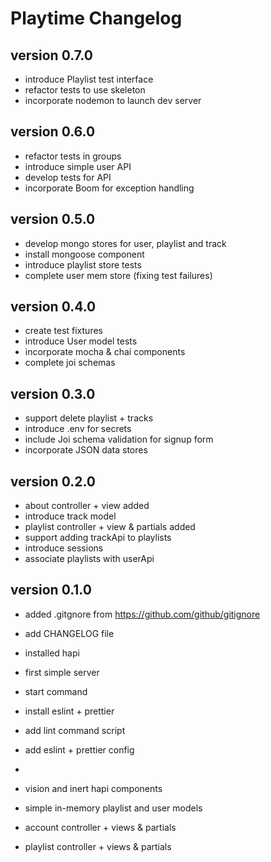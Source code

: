 # Playtime Changelog

## version 0.7.0

- introduce Playlist test interface
- refactor tests to use skeleton
- incorporate nodemon to launch dev server

## version 0.6.0

- refactor tests in groups
- introduce simple user API
- develop tests for API
- incorporate Boom for exception handling

## version 0.5.0

- develop mongo stores for user, playlist and track
- install mongoose component
- introduce playlist store tests
- complete user mem store (fixing test failures)

## version 0.4.0

- create test fixtures
- introduce User model tests
- incorporate mocha & chai components
- complete joi schemas

## version 0.3.0

- support delete playlist + tracks
- introduce .env for secrets
- include Joi schema validation for signup form
- incorporate JSON data stores

## version 0.2.0

- about controller + view added
- introduce track model
- playlist controller + view & partials added
- support adding trackApi to playlists
- introduce sessions
- associate playlists with userApi

## version 0.1.0

- added .gitgnore from <https://github.com/github/gitignore>
- add CHANGELOG file

- installed hapi
- first simple server
- start command

- install eslint + prettier
- add lint command script
- add eslint + prettier config
-
- vision and inert hapi components
- simple in-memory playlist and user models
- account controller + views & partials
- playlist controller + views & partials
